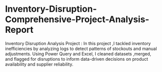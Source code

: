 # Inventory-Disruption-Comprehensive-Project-Analysis-Report
Inventory Disruption Analysis Project : In this project ,I tackled inventory inefficiencies by analyzing logs to detect patterns of stockouts and manual adjustments. Using Power Query and Excel, I cleaned datasets ,merged, and flagged for disruptions to inform data-driven decisions on product availability and supplier reliability.

